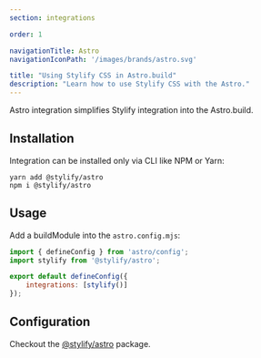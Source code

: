 ```yaml
---
section: integrations

order: 1

navigationTitle: Astro
navigationIconPath: '/images/brands/astro.svg'

title: "Using Stylify CSS in Astro.build"
description: "Learn how to use Stylify CSS with the Astro."
---
```


Astro integration simplifies Stylify integration into the Astro.build.

<stack-blitz-link link="stylify-astro-example"></stack-blitz-link>

## Installation

Integration can be installed only via CLI like NPM or Yarn:
```
yarn add @stylify/astro
npm i @stylify/astro
```

## Usage

Add a buildModule into the `astro.config.mjs`:

```js
import { defineConfig } from 'astro/config';
import stylify from '@stylify/astro';

export default defineConfig({
	integrations: [stylify()]
});
```

## Configuration

Checkout the [@stylify/astro](/docs/astro#configuration) package.
